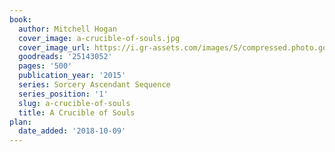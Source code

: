 ```yaml
---
book:
  author: Mitchell Hogan
  cover_image: a-crucible-of-souls.jpg
  cover_image_url: https://i.gr-assets.com/images/S/compressed.photo.goodreads.com/books/1426365890l/25143052._SX98_.jpg
  goodreads: '25143052'
  pages: '500'
  publication_year: '2015'
  series: Sorcery Ascendant Sequence
  series_position: '1'
  slug: a-crucible-of-souls
  title: A Crucible of Souls
plan:
  date_added: '2018-10-09'
---
```


